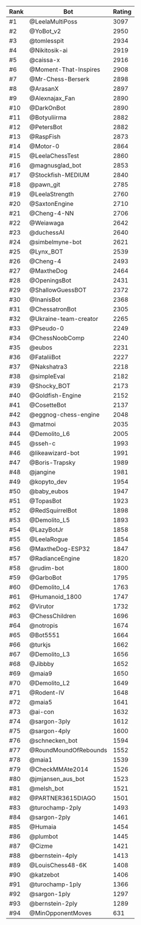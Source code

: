 Rank|Bot|Rating
---|---|---
#1|@LeelaMultiPoss|3097
#2|@YoBot_v2|2950
#3|@tomlesspit|2934
#4|@Nikitosik-ai|2919
#5|@caissa-x|2916
#6|@Moment-That-Inspires|2908
#7|@Mr-Chess-Berserk|2898
#8|@ArasanX|2897
#9|@Alexnajax_Fan|2890
#10|@DarkOnBot|2890
#11|@Botyuliirma|2882
#12|@PetersBot|2882
#13|@RaspFish|2873
#14|@Motor-0|2864
#15|@LeelaChessTest|2860
#16|@magnusglad_bot|2853
#17|@Stockfish-MEDIUM|2840
#18|@pawn_git|2785
#19|@LeelaStrength|2760
#20|@SaxtonEngine|2710
#21|@Cheng-4-NN|2706
#22|@Weiawaga|2642
#23|@duchessAI|2640
#24|@simbelmyne-bot|2621
#25|@Lynx_BOT|2539
#26|@Cheng-4|2493
#27|@MaxtheDog|2464
#28|@OpeningsBot|2431
#29|@ShallowGuessBOT|2372
#30|@InanisBot|2368
#31|@ChessatronBot|2305
#32|@Ukraine-team-creator|2265
#33|@Pseudo-0|2249
#34|@ChessNoobComp|2240
#35|@eubos|2231
#36|@FataliiBot|2227
#37|@Nakshatra3|2218
#38|@simpleEval|2182
#39|@Shocky_BOT|2173
#40|@Goldfish-Engine|2152
#41|@CosetteBot|2137
#42|@eggnog-chess-engine|2048
#43|@matmoi|2035
#44|@Demolito_L6|2005
#45|@sseh-c|1993
#46|@likeawizard-bot|1991
#47|@Boris-Trapsky|1989
#48|@jangine|1981
#49|@kopyto_dev|1954
#50|@baby_eubos|1947
#51|@TopasBot|1923
#52|@RedSquirrelBot|1898
#53|@Demolito_L5|1893
#54|@LazyBotJr|1858
#55|@LeelaRogue|1854
#56|@MaxtheDog-ESP32|1847
#57|@RadianceEngine|1820
#58|@rudim-bot|1800
#59|@GarboBot|1795
#60|@Demolito_L4|1763
#61|@Humanoid_1800|1747
#62|@Virutor|1732
#63|@ChessChildren|1696
#64|@notropis|1674
#65|@Bot5551|1664
#66|@turkjs|1662
#67|@Demolito_L3|1656
#68|@Jibbby|1652
#69|@maia9|1650
#70|@Demolito_L2|1649
#71|@Rodent-IV|1648
#72|@maia5|1641
#73|@ai-con|1632
#74|@sargon-3ply|1612
#75|@sargon-4ply|1600
#76|@schnecken_bot|1594
#77|@RoundMoundOfRebounds|1552
#78|@maia1|1539
#79|@CheckMMAte2014|1526
#80|@jmjansen_aus_bot|1523
#81|@melsh_bot|1521
#82|@PARTNER3615DIAGO|1501
#83|@turochamp-2ply|1493
#84|@sargon-2ply|1461
#85|@Humaia|1454
#86|@plumbot|1445
#87|@Cizme|1421
#88|@bernstein-4ply|1413
#89|@LouisChess48-6K|1408
#90|@katzebot|1406
#91|@turochamp-1ply|1366
#92|@sargon-1ply|1297
#93|@bernstein-2ply|1289
#94|@MinOpponentMoves|631
